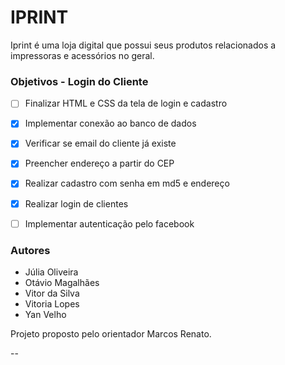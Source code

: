 # IPRINT


Iprint é uma loja digital que possui seus produtos relacionados a impressoras e acessórios no geral.


### Objetivos - Login do Cliente
- [ ] Finalizar HTML e CSS da tela de login e cadastro
- [x] Implementar conexão ao banco de dados
- [x] Verificar se email do cliente já existe
- [X] Preencher endereço a partir do CEP
- [x] Realizar cadastro com senha em md5 e endereço
- [x] Realizar login de clientes
- [ ] Implementar autenticação pelo facebook 


### Autores
- Júlia Oliveira
- Otávio Magalhães
- Vitor da Silva
- Vitoria Lopes
- Yan Velho

Projeto proposto pelo orientador Marcos Renato.  

--
